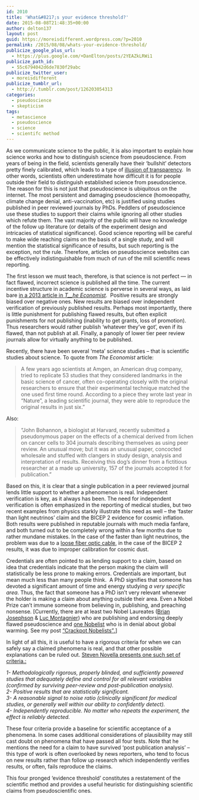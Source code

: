```yaml
---
id: 2010
title: 'What&#8217;s your evidence threshold?'
date: 2015-08-08T21:48:35+00:00
author: delton137
layout: post
guid: https://moreisdifferent.wordpress.com/?p=2010
permalink: /2015/08/08/whats-your-evidence-threshold/
publicize_google_plus_url:
  - https://plus.google.com/+DanElton/posts/2YEAZkLRWi1
publicize_path_id:
  - 55c6794042d6de7830f29abc
publicize_twitter_user:
  - moreisdifferent
publicize_tumblr_url:
  - http://.tumblr.com/post/126203054313
categories:
  - pseudoscience
  - skepticism
tags:
  - metascience
  - pseudoscience
  - science
  - scientifc method
---
```

As we communicate science to the public, it is also important to explain how science works and how to distinguish science from pseudoscience. From years of being in the field, scientists generally have their &#8216;bullshit&#8217; detectors pretty finely calibrated, which leads to a type of [illusion of transparency](https://en.wikipedia.org/wiki/Illusion_of_transparency).  In other words, scientists often underestimate how difficult it is for people outside their field to distinguish established science from pseudoscience. The reason for this is not just that pseudoscience is ubiquitous on the internet. The most persistent and damaging pseudoscience (homoeopathy, climate change denial, anti-vaccination, etc) is justified using studies published in peer reviewed journals by PhDs. Peddlers of pseudoscience use these studies to support their claims while ignoring all other studies which refute them. The vast majority of the public will have no knowledge of the follow up literature (or details of the experiment design and intricacies of statistical significance). Good science reporting will be careful to make wide reaching claims on the basis of a single study, and will mention the statistical significance of results, but such reporting is the exception, not the rule. Therefore, articles on pseudoscience websites can be effectively indistinguishable from much of run of the mill scientific news reporting.

<!--more-->



The first lesson we must teach, therefore, is that science is not perfect &#8212; in fact flawed, incorrect science is published all the time. The current incentive structure in academic science is perverse in several ways, as laid bare [in a 2013 article in _T__he Economist_](http://www.economist.com/news/briefing/21588057-scientists-think-science-self-correcting-alarming-degree-it-not-trouble#LMcgFVuAEA3mcuiy.99).  Positive results are strongly biased over negative ones. New results are biased over independent verification of previously published results. Perhaps most importantly, there is little punishment for publishing flawed results, but often explicit punishments for not publishing (inability to get grants, loss of promotion). Thus researchers would rather publish &#8216;whatever they&#8217;ve got&#8217;, even if its flawed, than not publish at all. Finally, a panoply of lower tier peer review journals allow for virtually anything to be published.

Recently, there have been several &#8216;meta&#8217; science studies &#8211; that is scientific studies about science. To quote from _The Economist_ article:

> A few years ago scientists at Amgen, an American drug company, tried to replicate 53 studies that they considered landmarks in the basic science of cancer, often co-operating closely with the original researchers to ensure that their experimental technique matched the one used first time round. According to a piece they wrote last year in &#8220;Nature&#8221;, a leading scientific journal, they were able to reproduce the original results in just six.&#8221;

Also:

> &#8220;John Bohannon, a biologist at Harvard, recently submitted a pseudonymous paper on the effects of a chemical derived from lichen on cancer cells to 304 journals describing themselves as using peer review. An unusual move; but it was an unusual paper, concocted wholesale and stuffed with clangers in study design, analysis and interpretation of results. Receiving this dog’s dinner from a fictitious researcher at a made up university, 157 of the journals accepted it for publication.&#8221;

<div class="copy-paste-block">
  <p>
    Based on this, it is clear that a single publication in a peer reviewed journal lends little support to whether a phenomenon is real. Independent verification is key, as it always has been. The need for independent verification is often emphasized in the reporting of medical studies, but two recent examples from physics starkly illustrate this need as well &#8211; the &#8216;faster than light neutrinos&#8217; claim and the BICEP 2 evidence for cosmic inflation. Both results were published in reputable journals with much media fanfare, and both turned out to be completely wrong within a few months due to rather mundane mistakes. In the case of the faster than light neutrinos, the problem was due to a <a href="https://en.wikipedia.org/wiki/Faster-than-light_neutrino_anomaly" target="blank">loose fiber optic cable</a>, in the case of the BICEP 2 results, it was due to improper calibration for cosmic dust.
  </p>

  <p>
    Credentials are often pointed to as lending support to a claim, based on idea that credentials indicate that the person making the claim will statistically be less prone to making errors. Credentials are important, but mean much less than many people think.  A PhD signifies that someone has devoted a significant amount of time and energy studying <em>a very specific area</em>. Thus, the fact that someone has a PhD isn&#8217;t very relevant whenever the holder is making a claim about anything outside their area. Even a Nobel Prize can&#8217;t immune someone from believing in, publishing, and preaching nonsense. [Currently, there are at least two Nobel Laureates (<a href="https://en.wikipedia.org/wiki/Brian_Josephson" target="blank">Brian Josephson</a> & <span class="st"><a href="https://en.wikipedia.org/wiki/Luc_Montagnier" target="blank"> Luc Montagnier</a></span>) who are publishing and endorsing deeply flawed pseudoscience and <a href="https://en.wikipedia.org/wiki/Ivar_Giaever" target="blank">one Nobelist</a> who is in denial about global warming. See my post <a href="https://moreisdifferent.wordpress.com/2015/10/11/crackpot-nobelists/">&#8220;Crackpot Nobelists&#8221;<em>.</em></a>]
  </p>

  <p>
    In light of all this, it is useful to have a rigorous criteria for when we can safely say a claimed phenomena is real, and that other possible explanations can be ruled out. <a href="https://www.sciencebasedmedicine.org/evidence-thresholds/" target="blank">Steven Novella presents one such set of criteria.:</a>
  </p>

  <p>
    <em>1- Methodologically rigorous, properly blinded, and sufficiently powered studies that adequately define and control for all relevant variables (confirmed by surviving peer-review and post-publication analysis).</em><br /> <em> 2- Positive results that are statistically significant.</em><br /> <em> 3- A reasonable signal to noise ratio (clinically significant for medical studies, or generally well within our ability to confidently detect).</em><br /> <em> 4- Independently reproducible. No matter who repeats the experiment, the effect is reliably detected.</em>
  </p>

  <p>
    These four criteria provide a baseline for scientific acceptance of a phenomena. In some cases additional considerations of plausibility may still cast doubt on phenomena that have passed all four tests. Note that he mentions the need for a claim to have survived &#8216;post publication analysis&#8217; &#8211; this type of work is often overlooked by news reporters, who tend to focus on new results rather than follow up research which independently verifies results, or often, fails reproduce the claims.
  </p>

  <p>
    This four pronged &#8216;evidence threshold&#8217; constitutes a restatement of the scientific method and provides a useful heuristic for distinguishing scientific claims from pseudoscientific ones.
  </p>
</div>
